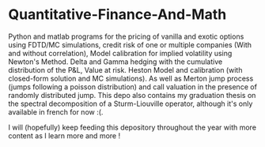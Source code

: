 # Quantitative-Finance-And-Math
Python and matlab programs for the pricing of vanilla and exotic options using FDTD/MC simulations, credit risk of one or multiple companies (With and without correlation), Model calibration for implied volatility using Newton's Method. Delta and Gamma hedging with the cumulative distribution of the P&L, Value at risk. Heston Model and calibration (with closed-form solution and MC simulations). As well  as Merton jump process (jumps following a poisson distribution) and call valuation in the presence of randomly distributed jump.
This depo also contains my graduation thesis on the spectral decomposition of a Sturm-Liouville operator, although it's only available in french for now :(.

I will (hopefully) keep feeding this depository throughout the year with more content as I learn more and more !

